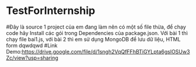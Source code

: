 # TestForInternship
#Đây là source 1 project của em đang làm nên có một số file thừa, để chạy code hãy Install các gói trong Dependencies của package.json. Với bài 1 thì chạy file bai1.js, với bài 2 thì em sử dụng MongoDB để lưu dữ liệu, HTML form
<space>dqwdqwd<space>
#Link Demo:https://drive.google.com/file/d/1sngh2VqQfFFhBTiGYLpta6gslOSUw3Zc/view?usp=sharing

